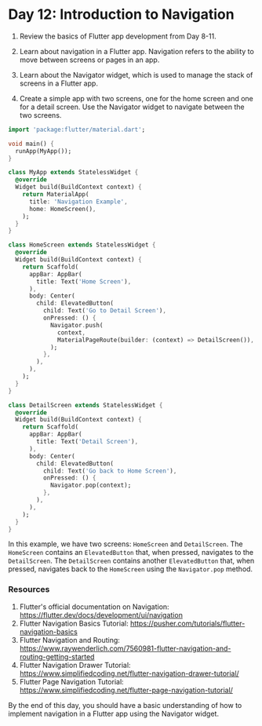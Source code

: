 # Day 12: Introduction to Navigation

1. Review the basics of Flutter app development from Day 8-11.

2. Learn about navigation in a Flutter app. Navigation refers to the ability to move between screens or pages in an app.

3. Learn about the Navigator widget, which is used to manage the stack of screens in a Flutter app.

4. Create a simple app with two screens, one for the home screen and one for a detail screen. Use the Navigator widget to navigate between the two screens.

```dart
import 'package:flutter/material.dart';

void main() {
  runApp(MyApp());
}

class MyApp extends StatelessWidget {
  @override
  Widget build(BuildContext context) {
    return MaterialApp(
      title: 'Navigation Example',
      home: HomeScreen(),
    );
  }
}

class HomeScreen extends StatelessWidget {
  @override
  Widget build(BuildContext context) {
    return Scaffold(
      appBar: AppBar(
        title: Text('Home Screen'),
      ),
      body: Center(
        child: ElevatedButton(
          child: Text('Go to Detail Screen'),
          onPressed: () {
            Navigator.push(
              context,
              MaterialPageRoute(builder: (context) => DetailScreen()),
            );
          },
        ),
      ),
    );
  }
}

class DetailScreen extends StatelessWidget {
  @override
  Widget build(BuildContext context) {
    return Scaffold(
      appBar: AppBar(
        title: Text('Detail Screen'),
      ),
      body: Center(
        child: ElevatedButton(
          child: Text('Go back to Home Screen'),
          onPressed: () {
            Navigator.pop(context);
          },
        ),
      ),
    );
  }
}
```

In this example, we have two screens: `HomeScreen` and `DetailScreen`. The `HomeScreen` contains an `ElevatedButton` that, when pressed, navigates to the `DetailScreen`. The `DetailScreen` contains another `ElevatedButton` that, when pressed, navigates back to the `HomeScreen` using the `Navigator.pop` method.

### Resources

1. Flutter's official documentation on Navigation: https://flutter.dev/docs/development/ui/navigation
2. Flutter Navigation Basics Tutorial: https://pusher.com/tutorials/flutter-navigation-basics
3. Flutter Navigation and Routing: https://www.raywenderlich.com/7560981-flutter-navigation-and-routing-getting-started
4. Flutter Navigation Drawer Tutorial: https://www.simplifiedcoding.net/flutter-navigation-drawer-tutorial/
5. Flutter Page Navigation Tutorial: https://www.simplifiedcoding.net/flutter-page-navigation-tutorial/

By the end of this day, you should have a basic understanding of how to implement navigation in a Flutter app using the Navigator widget.